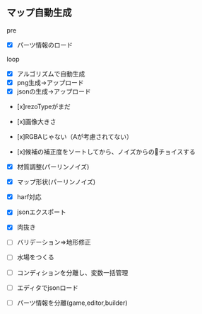 マップ自動生成
----------------------
pre
- [x] パーツ情報のロード

loop
- [x] アルゴリズムで自動生成
- [x] png生成->アップロード
- [x] jsonの生成->アップロード

- [x]rezoTypeがまだ
- [x]画像大きさ
- [x]RGBAじゃない（Aが考慮されてない）

- [x]候補の補正度をソートしてから、ノイズからのチョイスする
- [x] 材質調整(パーリンノイズ)
- [x] マップ形状(パーリンノイズ)

- [x] harf対応

- [x] jsonエクスポート
- [x] 肉抜き

- [ ] バリデーション=>地形修正
- [ ] 水場をつくる

- [ ] コンディションを分離し、変数一括管理
- [ ] エディタでjsonロード
- [ ] パーツ情報を分離(game,editor,builder)

